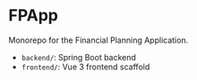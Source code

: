 # FPApp

Monorepo for the Financial Planning Application.

- `backend/`: Spring Boot backend
- `frontend/`: Vue 3 frontend scaffold
